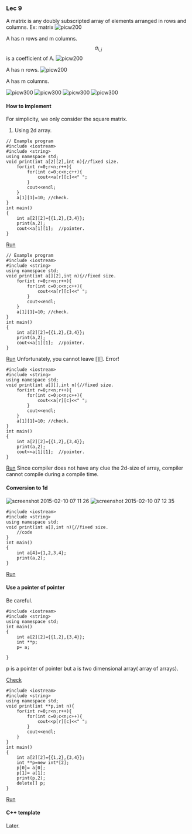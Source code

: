 ### Lec 9

A matrix is any doubly subscripted array of elements arranged in rows and columns. 
Ex:  matrix 
![picw200](https://cloud.githubusercontent.com/assets/10469752/6126637/8f3f0be4-b0f0-11e4-8612-4b7fc859b508.png)

A has n rows and m columns.
$$a_{i,j}$$ is a coefficient  of A.
![picw200](https://cloud.githubusercontent.com/assets/10469752/6126655/bfcb930e-b0f0-11e4-91f6-2d7e4fbf0d7a.png)

A has n rows.
![picw200](https://cloud.githubusercontent.com/assets/10469752/6126675/f54e9012-b0f0-11e4-9157-0318de63fb5c.png)

A has m columns.

![picw300](https://cloud.githubusercontent.com/assets/10469752/6126708/4835bbd4-b0f1-11e4-944c-44c9489dec9f.png)
![picw300](https://cloud.githubusercontent.com/assets/10469752/6126707/4834bf5e-b0f1-11e4-9d25-840c1150529d.png)
![picw300](https://cloud.githubusercontent.com/assets/10469752/6126710/4837af70-b0f1-11e4-8783-c24e4d2f0537.png)
![picw300](https://cloud.githubusercontent.com/assets/10469752/6126709/48361ebc-b0f1-11e4-8312-10c4b228a8ee.png)

#### How to implement
For simplicity, we only consider the square matrix.

1. Using 2d array.
```
// Example program
#include <iostream>
#include <string>
using namespace std;
void print(int a[2][2],int n){//fixed size.
    for(int r=0;r<n;r++){
        for(int c=0;c<n;c++){
            cout<<a[r][c]<<" ";
        }
        cout<<endl;
    }
    a[1][1]=10; //check.
}
int main()
{
    int a[2][2]={{1,2},{3,4}};
    print(a,2);
    cout<<a[1][1];  //pointer.
}
```
[Run](http://cpp.sh/2jq7)
```
// Example program
#include <iostream>
#include <string>
using namespace std;
void print(int a[][2],int n){//fixed size.
    for(int r=0;r<n;r++){
        for(int c=0;c<n;c++){
            cout<<a[r][c]<<" ";
        }
        cout<<endl;
    }
    a[1][1]=10; //check.
}
int main()
{
    int a[2][2]={{1,2},{3,4}};
    print(a,2);
    cout<<a[1][1];  //pointer.
}
```
[Run](http://cpp.sh/7lfs)
Unfortunately, you cannot leave [][]. Error!
```
#include <iostream>
#include <string>
using namespace std;
void print(int a[][],int n){//fixed size.
    for(int r=0;r<n;r++){
        for(int c=0;c<n;c++){
            cout<<a[r][c]<<" ";
        }
        cout<<endl;
    }
    a[1][1]=10; //check.
}
int main()
{
    int a[2][2]={{1,2},{3,4}};
    print(a,2);
    cout<<a[1][1];  //pointer.
}
```
[Run](http://cpp.sh/2vb37)
Since compiler does not have any clue the 2d-size of array, compiler cannot compile during a compile time.
#### Conversion to 1d
![screenshot 2015-02-10 07 11 26](https://cloud.githubusercontent.com/assets/10469752/6127006/3c21be44-b0f4-11e4-84b2-c5f80462b9ad.png)
![screenshot 2015-02-10 07 12 35](https://cloud.githubusercontent.com/assets/10469752/6127007/3c23ce00-b0f4-11e4-829e-e18db8d0f69e.png)
```
#include <iostream>
#include <string>
using namespace std;
void print(int a[],int n){//fixed size.
    //code
}
int main()
{
    int a[4]={1,2,3,4};
    print(a,2);
}
```
[Run](http://cpp.sh/8xby)
#### Use a pointer of pointer
Be careful.
```
#include <iostream>
#include <string>
using namespace std;
int main()
{
    int a[2][2]={{1,2},{3,4}};
    int **p;
    p= a;
    
}
```
p is a pointer of pointer but a is two dimensional array( array of arrays).

[Check](http://stackoverflow.com/q/5329107)
```
#include <iostream>
#include <string>
using namespace std;
void print(int **p,int n){
    for(int r=0;r<n;r++){
        for(int c=0;c<n;c++){
            cout<<p[r][c]<<" ";
        }
        cout<<endl;
    }
}
int main()
{
    int a[2][2]={{1,2},{3,4}};
    int **p=new int*[2];
    p[0]= a[0];
    p[1]= a[1];
    print(p,2);
    delete[] p;    
}
```
[Run](http://cpp.sh/62wj)
#### C++ template
Later.



